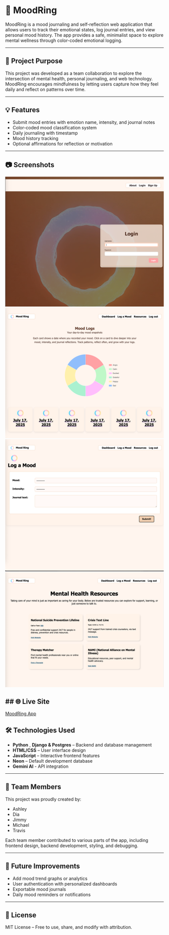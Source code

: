 # 🌈 MoodRing

MoodRing is a mood journaling and self-reflection web application that allows users to track their emotional states, log journal entries, and view personal mood history. The app provides a safe, minimalist space to explore mental wellness through color-coded emotional logging.

---

## 🧠 Project Purpose

This project was developed as a team collaboration to explore the intersection of mental health, personal journaling, and web technology. MoodRing encourages mindfulness by letting users capture how they feel daily and reflect on patterns over time.

---

## 💡 Features

- Submit mood entries with emotion name, intensity, and journal notes  
- Color-coded mood classification system  
- Daily journaling with timestamp  
- Mood history tracking  
- Optional affirmations for reflection or motivation  

---
## 📷 Screenshots

![Login](main_app/screenshots/login.png)
![Dashboard](main_app/screenshots/dashboard.png)
![MoodForm](main_app/screenshots/moodform.png)
![Resources](main_app/screenshots/resources.png)


## ## 🌐 Live Site

[MoodRing App](https://moodring-d082a6f2c037.herokuapp.com/)

## 🛠 Technologies Used

- **Python** , **Django & Postgres** – Backend and database management  
- **HTML/CSS** – User interface design  
- **JavaScript** – Interactive frontend features  
- **Neon** – Default development database  
- **Gemini AI** - API integration  

---

## 👥 Team Members

This project was proudly created by:

- Ashley  
- Dia  
- Jimmy  
- Michael  
- Travis  

Each team member contributed to various parts of the app, including frontend design, backend development, styling, and debugging.

---

## 📌 Future Improvements

- Add mood trend graphs or analytics  
- User authentication with personalized dashboards  
- Exportable mood journals  
- Daily mood reminders or notifications  

---

## 📃 License

MIT License – Free to use, share, and modify with attribution.